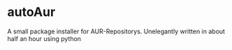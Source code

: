 # autoAur
A small package installer for AUR-Repositorys. Unelegantly written in about half an hour using python
